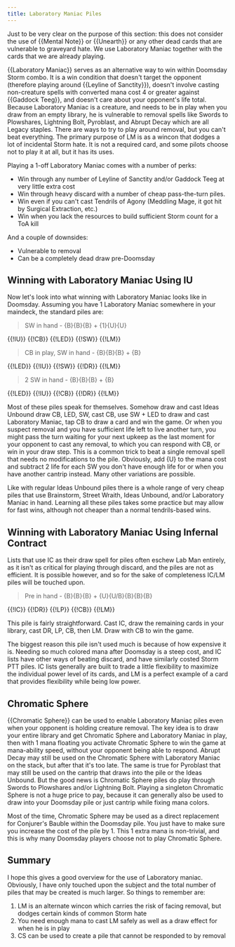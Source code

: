 ```yaml
---
title: Laboratory Maniac Piles
---
```


Just to be very clear on the purpose of this section: this does not consider the
use of {{Mental Note}} or {{Unearth}} or any other dead cards that are vulnerable to
graveyard hate. We use Laboratory Maniac together with the cards that we are
already playing.

{{Laboratory Maniac}} serves as an alternative way to win within Doomsday Storm
combo. It is a win condition that doesn't target the opponent (therefore playing
around {{Leyline of Sanctity}}), doesn't involve casting non-creature spells
with converted mana cost 4 or greater against {{Gaddock Teeg}}, and doesn't care
about your opponent's life total. Because Laboratory Maniac is a creature, and
needs to be in play when you draw from an empty library, he is vulnerable to
removal spells like Swords to Plowshares, Lightning Bolt, Pyroblast, and Abrupt
Decay which are all Legacy staples. There are ways to try to play around
removal, but you can't beat everything. The primary purpose of LM is as a wincon
that dodges a lot of incidental Storm hate. It is not a required card, and some
pilots choose not to play it at all, but it has its uses.

Playing a 1-off Laboratory Maniac comes with a number of perks:

- Win through any number of Leyline of Sanctity and/or Gaddock Teeg at very
  little extra cost
- Win through heavy discard with a number of cheap pass-the-turn piles.
- Win even if you can't cast Tendrils of Agony (Meddling Mage, it got hit by
  Surgical Extraction, etc.)
- Win when you lack the resources to build sufficient Storm count for a ToA
  kill

And a couple of downsides:

- Vulnerable to removal
- Can be a completely dead draw pre-Doomsday

## Winning with Laboratory Maniac Using IU

Now let's look into what winning with Laboratory Maniac looks like in Doomsday.
Assuming you have 1 Laboratory Maniac somewhere in your maindeck, the standard
piles are:

> SW in hand - {B}{B}{B} + {1}{U}{U}

<row variant="pile">{{!IU}} {{!CB}} {{!LED}} {{!SW}} {{!LM}}</row>

> CB in play, SW in hand - {B}{B}{B} + {B}

<row variant="pile">{{!LED}} {{!IU}} {{!SW}} {{!DR}} {{!LM}}</row>

> 2 SW in hand - {B}{B}{B} + {B}

<row variant="pile">{{!LED}} {{!IU}} {{!CB}} {{!DR}} {{!LM}}</row>

Most of these piles speak for themselves. Somehow draw and cast Ideas Unbound
draw CB, LED, SW, cast CB, use SW + LED to draw and cast Laboratory Maniac, tap
CB to draw a card and win the game. Or when you suspect removal and you have
sufficient life left to live another turn, you might pass the turn waiting for
your next upkeep as the last moment for your opponent to cast any removal, to
which you can respond with CB, or win in your draw step. This is a common trick
to beat a single removal spell that needs no modifications to the pile.
Obviously, add {U} to the mana cost and subtract 2 life for each SW you don't
have enough life for or when you have another cantrip instead. Many other
variations are possible.

Like with regular Ideas Unbound piles there is a whole range of very cheap piles
that use Brainstorm, Street Wraith, Ideas Unbound, and/or Laboratory Maniac in
hand. Learning all these piles takes some practice but may allow for fast wins,
although not cheaper than a normal tendrils-based wins.

## Winning with Laboratory Maniac Using Infernal Contract

Lists that use IC as their draw spell for piles often eschew Lab Man entirely,
as it isn't as critical for playing through discard, and the piles are not as
efficient. It is possible however, and so for the sake of completeness IC/LM
piles will be touched upon.

> Pre in hand - {B}{B}{B} + {U}{U/B}{B}{B}{B}

<row variant="pile">{{!IC}} {{!DR}} {{!LP}} {{!CB}} {{!LM}}</row>

This pile is fairly straightforward. Cast IC, draw the remaining cards in your
library, cast DR, LP, CB, then LM. Draw with CB to win the game.

The biggest reason this pile isn't used much is because of how expensive it is.
Needing so much colored mana after Doomsday is a steep cost, and IC lists have
other ways of beating discard, and have similarly costed Storm PTT piles. IC
lists generally are built to trade a little flexibility to maximize the
individual power level of its cards, and LM is a perfect example of a card that
provides flexibility while being low power.

## Chromatic Sphere

{{Chromatic Sphere}} can be used to enable Laboratory Maniac piles even when your
opponent is holding creature removal. The key idea is to draw your entire
library and get Chromatic Sphere and Laboratory Maniac in play, then with 1 mana
floating you activate Chromatic Sphere to win the game at mana-ability speed,
without your opponent being able to respond. Abrupt Decay may still be used on
the Chromatic Sphere with Laboratory Maniac on the stack, but after that it's
too late. The same is true for Pyroblast that may still be used on the cantrip
that draws into the pile or the Ideas Unbound. But the good news is Chromatic
Sphere piles do play through Swords to Plowshares and/or Lightning Bolt. Playing
a singleton Chromatic Sphere is not a huge price to pay, because it can
generally also be used to draw into your Doomsday pile or just cantrip while
fixing mana colors.

Most of the time, Chromatic Sphere may be used as a direct replacement for
Conjurer's Bauble within the Doomsday pile. You just have to make sure you
increase the cost of the pile by 1. This 1 extra mana is non-trivial, and this
is why many Doomsday players choose not to play Chromatic Sphere.

## Summary

I hope this gives a good overview for the use of Laboratory maniac.  
Obviously, I have only touched upon the subject and the total number of piles
that may be created is much larger. So things to remember are:

1. LM is an alternate wincon which carries the risk of facing removal, but
   dodges certain kinds of common Storm hate
2. You need enough mana to cast LM safely as well as a draw effect for when he
   is in play
4. CS can be used to create a pile that cannot be responded to by removal

